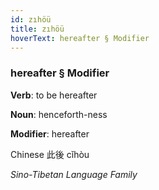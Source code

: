 ```yaml
---
id: zıhöü
title: zıhöü
hoverText: hereafter § Modifier
---
```


### hereafter § Modifier

**Verb**: to be hereafter

**Noun**: henceforth-ness

**Modifier**: hereafter

Chinese 此後 cǐhòu 

*Sino-Tibetan Language Family*